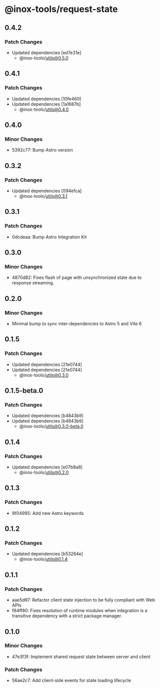 # @inox-tools/request-state

## 0.4.2

### Patch Changes

- Updated dependencies [ed7e31e]
  - @inox-tools/utils@0.5.0

## 0.4.1

### Patch Changes

- Updated dependencies [10fe460]
- Updated dependencies [1a1687b]
  - @inox-tools/utils@0.4.0

## 0.4.0

### Minor Changes

- 5392c77: Bump Astro version

## 0.3.2

### Patch Changes

- Updated dependencies [094efca]
  - @inox-tools/utils@0.3.1

## 0.3.1

### Patch Changes

- 0dcdeaa: Bump Astro Integration Kit

## 0.3.0

### Minor Changes

- 4870d82: Fixes flash of page with unsynchronized state due to response streaming.

## 0.2.0

### Minor Changes

- Minimal bump to sync inter-dependencies to Astro 5 and Vite 6

## 0.1.5

### Patch Changes

- Updated dependencies [21e0744]
- Updated dependencies [21e0744]
  - @inox-tools/utils@0.3.0

## 0.1.5-beta.0

### Patch Changes

- Updated dependencies [b4843b9]
- Updated dependencies [b4843b9]
  - @inox-tools/utils@0.3.0-beta.0

## 0.1.4

### Patch Changes

- Updated dependencies [e07b8a8]
  - @inox-tools/utils@0.2.0

## 0.1.3

### Patch Changes

- 8f04995: Add new Astro keywords

## 0.1.2

### Patch Changes

- Updated dependencies [b53264e]
  - @inox-tools/utils@0.1.4

## 0.1.1

### Patch Changes

- aae5d97: Refactor client state injection to be fully compliant with Web APIs
- f84ff80: Fixes resolution of runtime modules when integration is a transitive dependency with a strict package manager.

## 0.1.0

### Minor Changes

- 47e3f3f: Implement shared request state between server and client

### Patch Changes

- 56ae2c7: Add client-side events for state loading lifecycle
